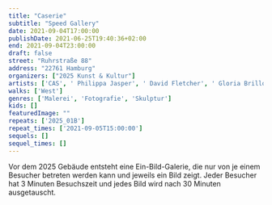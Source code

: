 ```yaml
---
title: "Caserie"
subtitle: "Speed Gallery"
date: 2021-09-04T17:00:00
publishDate: 2021-06-25T19:40:36+02:00
end: 2021-09-04T23:00:00
draft: false
street: "Ruhrstraße 88"
address: "22761 Hamburg"
organizers: ["2025 Kunst & Kultur"]
artists: ['CAS', ' Philippa Jasper', ' David Fletcher', ' Gloria Brillowska', ' Roland Doil']
walks: ['West']
genres: ['Malerei', 'Fotografie', 'Skulptur']
kids: []
featuredImage: ""
repeats: ['2025_01B']
repeat_times: ['2021-09-05T15:00:00']
sequels: []
sequel_times: []
---
```


Vor dem 2025 Gebäude entsteht eine Ein-Bild-Galerie, die nur von je einem Besucher betreten werden kann und jeweils ein Bild zeigt. Jeder Besucher hat 3 Minuten Besuchszeit und jedes Bild wird nach 30 Minuten ausgetauscht.